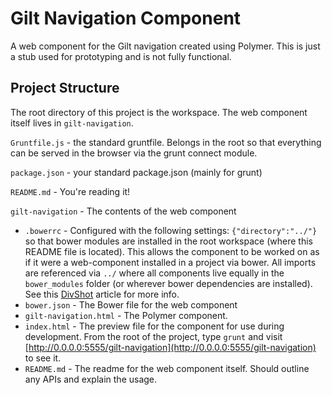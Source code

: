 # Gilt Navigation Component

A web component for the Gilt navigation created using Polymer. This is just a stub used for prototyping and is not fully functional.

## Project Structure

The root directory of this project is the workspace. The web component itself lives in `gilt-navigation`.

`Gruntfile.js` - the standard gruntfile. Belongs in the root so that everything can be served in the browser via the grunt connect module.

`package.json` - your standard package.json (mainly for grunt)

`README.md` - You're reading it!

`gilt-navigation` - The contents of the web component

- `.bowerrc` - Configured with the following settings: `{"directory":"../"}` so that bower modules are installed in the root workspace (where this README file is located). This allows the component to be worked on as if it were a web-component installed in a project via bower. All imports are referenced via `../` where all components live equally in the `bower_modules` folder (or wherever bower dependencies are installed). See this [DivShot](http://www.divshot.com/blog/web-components/polymer-and-bower-getting-it-right/) article for more info.
- `bower.json` - The Bower file for the web component
- `gilt-navigation.html` - The Polymer component.
- `index.html` - The preview file for the component for use during development. From the root of the project, type `grunt` and visit [http://0.0.0.0:5555/gilt-navigation](http://0.0.0.0:5555/gilt-navigation) to see it.
- `README.md` - The readme for the web component itself. Should outline any APIs and explain the usage.
